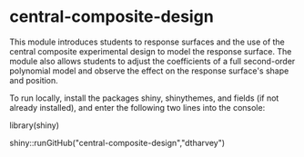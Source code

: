 # central-composite-design
 
This module introduces students to response surfaces and the use of the central composite experimental design to model the response surface. The module also allows students to adjust the coefficients of a full second-order polynomial model and observe the effect on the response surface's shape and position.

To run locally, install the packages shiny, shinythemes, and fields (if not already installed), and enter the following two lines into the console:

library(shiny)

shiny::runGitHub("central-composite-design","dtharvey")
